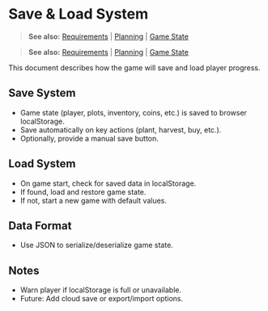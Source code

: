# Save & Load System

> **See also:** [Requirements](requirements.md) | [Planning](planning.md) | [Game State](game-state.md)

> **See also:** [Requirements](docs/requirements.md) | [Planning](docs/planning.md) | [Game State](docs/game-state.md)

This document describes how the game will save and load player progress.

## Save System
- Game state (player, plots, inventory, coins, etc.) is saved to browser localStorage.
- Save automatically on key actions (plant, harvest, buy, etc.).
- Optionally, provide a manual save button.

## Load System
- On game start, check for saved data in localStorage.
- If found, load and restore game state.
- If not, start a new game with default values.

## Data Format
- Use JSON to serialize/deserialize game state.

## Notes
- Warn player if localStorage is full or unavailable.
- Future: Add cloud save or export/import options.
